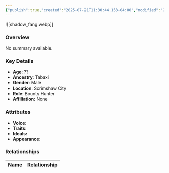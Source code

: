 ```yaml
---
{"publish":true,"created":"2025-07-21T11:30:44.153-04:00","modified":"2025-07-25T11:33:43.138-04:00","published":"2025-07-25T11:33:43.138-04:00","cssclasses":"","Age":"??","Ancestry":"Tabaxi","Gender":"Male","Location":["Scrimshaw City"],"Role":["Bounty Hunter"],"Affiliation":["None"],"Appearances":["[[-The High Rollers Campaign-]]"]}
---
```



![[shadow_fang.webp]]

### Overview
No summary available.

### Key Details
- **Age**: ??
- **Ancestry**: Tabaxi
- **Gender**: Male
- **Location**: Scrimshaw City
- **Role**: Bounty Hunter
- **Affiliation:** None

### Attributes
- **Voice**: 
- **Traits**: 
- **Ideals:** 
- **Appearance**:

### Relationships

| Name  | Relationship |
| ----- | ------------ |
